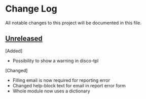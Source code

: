 # Change Log
All notable changes to this project will be documented in this file.

## [Unreleased]
[Added]
- Possibility to show a warning in disco-tpl

[Changed]
 - Filling email is now required for reporting error
 - Changed help-block text for email in report error form
 - Whole module now uses a dictionary
 
 [Unreleased]: https://github.com/CESNET/bbmri-aai-proxy-idp-template/tree/master
